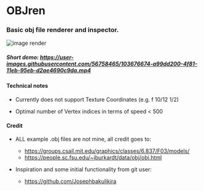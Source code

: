 # OBJren

### Basic obj file renderer and inspector.

![image render](https://user-images.githubusercontent.com/56758465/103674280-db616980-4f7e-11eb-8ca5-58ce749cc10f.PNG)

##### Short demo: https://user-images.githubusercontent.com/56758465/103676674-a99dd200-4f81-11eb-95eb-d2ae4690c9da.mp4


#### Technical notes

* Currently does not support Texture Coordinates (e.g. f 10/12 1/2)

* Optimal number of Vertex indices in terms of speed < 500


#### Credit

* ALL example .obj files are not mine, all credit goes to:

  * https://groups.csail.mit.edu/graphics/classes/6.837/F03/models/
  * https://people.sc.fsu.edu/~jburkardt/data/obj/obj.html

* Inspiration and some initial functionality from git user:

  * https://github.com/Josephbakulikira
